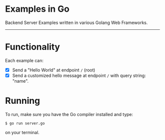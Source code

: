 # Examples in Go

Backend Server Examples written in various Golang Web Frameworks.

---

# Functionality

Each example can:

- [x] Send a "Hello World" at endpoint `/` (root)
- [x] Send a customized hello message at endpoint `/` with query string: "name".

# Running

To run, make sure you have the Go compiler installed and type:

```$bash
$ go run server.go
```

on your terminal.

